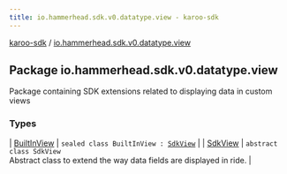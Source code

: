```yaml
---
title: io.hammerhead.sdk.v0.datatype.view - karoo-sdk
---
```


[karoo-sdk](../index.html) / [io.hammerhead.sdk.v0.datatype.view](./index.html)

## Package io.hammerhead.sdk.v0.datatype.view

Package containing SDK extensions related to displaying data in custom views

### Types

| [BuiltInView](-built-in-view/index.html) | `sealed class BuiltInView : `[`SdkView`](-sdk-view/index.html) |
| [SdkView](-sdk-view/index.html) | `abstract class SdkView`<br>Abstract class to extend the way data fields are displayed in ride. |

